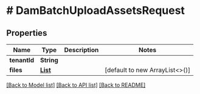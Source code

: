 # # DamBatchUploadAssetsRequest


## Properties 


Name | Type | Description | Notes
------------ | ------------- | ------------- | -------------
**tenantId**| **String** |   |
**files**| [**List<BatchUploadAssetsRequestFiles>**](BatchUploadAssetsRequestFiles.md) |   | [default to new ArrayList<>()]


[[Back to Model list]](../../README.md#models) [[Back to API list]](../../README.md#endpoints) [[Back to README]](../../README.md)

